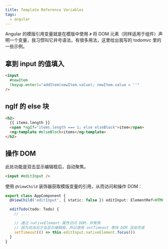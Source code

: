 ```yaml
---
title: Template Reference Variables
tags:
  - angular
---
```


Angular 的模版引用变量就是在模版中使用 `#` 将 DOM 元素（同样适用于组件）声明一个变量，我习惯叫它井号语法，有很多用法，这里给出我写的 todomvc 里的一些示例。

## 拿到 input 的值填入

```html
<input 
  #newItem
  (keyup.enter)="addItem(newItem.value); newItem.value = ''" 
/>
```

## ngIf 的 else 块

```html
<h2>
  {{ items.length }}
  <span *ngIf="items.length === 1; else elseBlock">item</span>
  <ng-template #elseBlock>items</ng-template>
</h2>
```

## 操作 DOM

此处功能是双击显示编辑框后，自动聚焦。

```html
<input #editInput />
```

使用 `@ViewChild` 装饰器获取模版变量的引用，从而访问和操作 DOM：

```ts
export class AppComponent {
  @ViewChild('editInput', { static: false }) editInput: ElementRef<HTMLInputElement>

  editTodo(todo: Todo) {
    // ....

    // 通过 nativeElement 属性访问 DOM，并聚焦
    // 因为双击后才会显示编辑框，所以使用 setTimeout 等待 DOM 渲染完成
    setTimeout(() => this.editInput.nativeElement.focus())
  }
}
```
